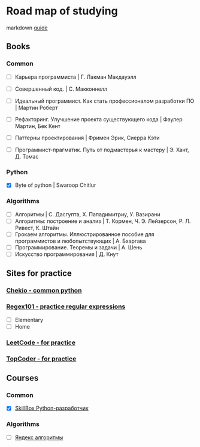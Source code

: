 
# Road map of studying

markdown [guide](https://guides.github.com/features/mastering-markdown/)

## Books

### Common
- [ ] Карьера программиста | Г. Лакман Макдауэлл
- [ ] Совершенный код.  | С. Макконнелл
- [ ] Идеальный программист. Как стать профессионалом разработки ПО | Мартин Роберт
- [ ] Рефакторинг. Улучшение проекта существующего кода  | Фаулер Мартин, Бек Кент
- [ ] Паттерны проектирования | Фримен Эрик, Сиерра Кэти
- [ ] Программист-прагматик. Путь от подмастерья к мастеру | Э. Хант, Д. Томас


### Python
- [x] Byte of python | Swaroop Chitlur

### Algorithms
- [ ] Алгоритмы | С. Дасгупта, Х. Пападимитриу, У. Вазирани
- [ ] Алгоритмы: построение и анализ | Т. Кормен, Ч. Э. Лейзерсон, Р. Л. Ривест, К. Штайн
- [ ] Грокаем алгоритмы. Иллюстрированное пособие для программистов и любопытствующих | А. Бхаргава
- [ ] Программирование. Теоремы и задачи | А. Шень
- [ ] Искусство программирования | Д. Кнут

## Sites for practice

### [Chekio - common python](https://checkio.org)
### [Regex101 - practice regular expressions](https://regex101.com/r/aGn8QC/2)

- [ ] Elementary
- [ ] Home

### [LeetCode - for practice](https://leetcode.com)

### [TopCoder - for practice](https://www.topcoder.com)

## Courses

### Common

- [x] [SkillBox Python-разработчик](https://skillbox.ru/course/python/)

### Algorithms

- [ ] [Яндекс алгоритмы](https://praktikum.yandex.ru/algorithms)

